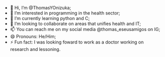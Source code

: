 - 👋 Hi, I’m @ThomasYOnizuka;
- 👀 I’m interested in programming in the health sector;
- 🌱 I’m currently learning python and C;
- 💞️ I’m looking to collaborate on areas that unifies health and IT;
- 📫 You can reach me on my social media @thomas_eseusamigos on IG;
- 😄 Pronouns: He/Him;
- ⚡ Fun fact: I was looking foward to work as a doctor working on research and lessoning.

